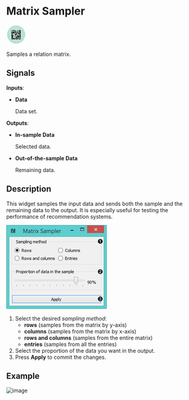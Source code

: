 Matrix Sampler
==============

![Matrix Sampler icon](icons/matrix-sampler.png)

Samples a relation matrix.

Signals
-------

**Inputs**:

- **Data**

  Data set.

**Outputs**:

- **In-sample Data**

  Selected data.
  
- **Out-of-the-sample Data**

  Remaining data.

Description
-----------

This widget samples the input data and sends both the sample and the remaining
data to the output. It is especially useful for testing the performance of recommendation
systems.

![Matrix Sampler widget](images/MatrixSampler-stamped.png)

1. Select the desired *sampling method*:
   - **rows** (samples from the matrix by y-axis)
   - **columns** (samples from the matrix by x-axis)
   - **rows and columns** (samples from the entire matrix)
   - **entries** (samples from all the entries)
2. Select the proportion of the data you want in the output.
3. Press **Apply** to commit the changes.

Example
-------



<img src="images/GEODataSets-Example2.png" alt="image" width="600">
